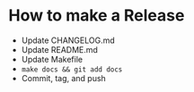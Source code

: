 # How to make a Release

- Update CHANGELOG.md
- Update README.md
- Update Makefile
- `make docs && git add docs`
- Commit, tag, and push
